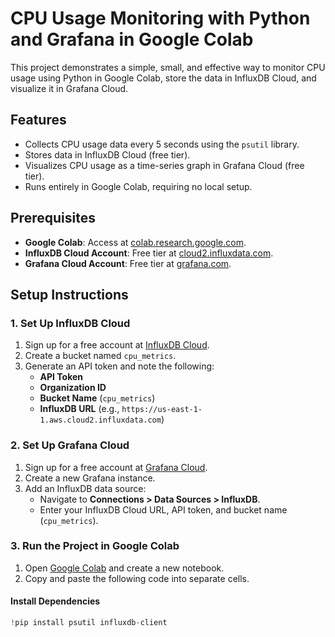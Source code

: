 # CPU Usage Monitoring with Python and Grafana in Google Colab

This project demonstrates a simple, small, and effective way to monitor CPU usage using Python in Google Colab, store the data in InfluxDB Cloud, and visualize it in Grafana Cloud. 

## Features
- Collects CPU usage data every 5 seconds using the `psutil` library.
- Stores data in InfluxDB Cloud (free tier).
- Visualizes CPU usage as a time-series graph in Grafana Cloud (free tier).
- Runs entirely in Google Colab, requiring no local setup.

## Prerequisites
- **Google Colab**: Access at [colab.research.google.com](https://colab.research.google.com).
- **InfluxDB Cloud Account**: Free tier at [cloud2.influxdata.com](https://cloud2.influxdata.com).
- **Grafana Cloud Account**: Free tier at [grafana.com](https://grafana.com).

## Setup Instructions

### 1. Set Up InfluxDB Cloud
1. Sign up for a free account at [InfluxDB Cloud](https://cloud2.influxdata.com).
2. Create a bucket named `cpu_metrics`.
3. Generate an API token and note the following:
   - **API Token**
   - **Organization ID**
   - **Bucket Name** (`cpu_metrics`)
   - **InfluxDB URL** (e.g., `https://us-east-1-1.aws.cloud2.influxdata.com`)

### 2. Set Up Grafana Cloud
1. Sign up for a free account at [Grafana Cloud](https://grafana.com).
2. Create a new Grafana instance.
3. Add an InfluxDB data source:
   - Navigate to **Connections > Data Sources > InfluxDB**.
   - Enter your InfluxDB Cloud URL, API token, and bucket name (`cpu_metrics`).

### 3. Run the Project in Google Colab
1. Open [Google Colab](https://colab.research.google.com) and create a new notebook.
2. Copy and paste the following code into separate cells.

#### Install Dependencies
```python
!pip install psutil influxdb-client
